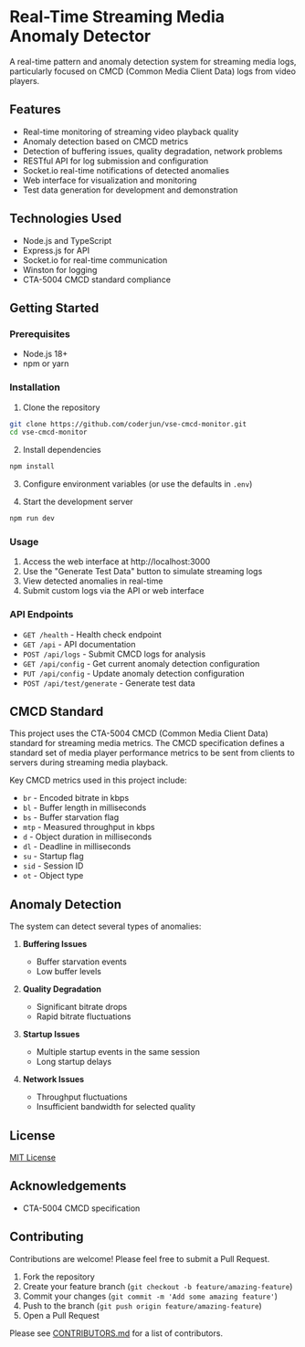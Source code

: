 # Real-Time Streaming Media Anomaly Detector

A real-time pattern and anomaly detection system for streaming media logs, particularly focused on CMCD (Common Media Client Data) logs from video players.

## Features

- Real-time monitoring of streaming video playback quality
- Anomaly detection based on CMCD metrics
- Detection of buffering issues, quality degradation, network problems
- RESTful API for log submission and configuration
- Socket.io real-time notifications of detected anomalies
- Web interface for visualization and monitoring
- Test data generation for development and demonstration

## Technologies Used

- Node.js and TypeScript
- Express.js for API
- Socket.io for real-time communication
- Winston for logging
- CTA-5004 CMCD standard compliance

## Getting Started

### Prerequisites

- Node.js 18+
- npm or yarn

### Installation

1. Clone the repository
```bash
git clone https://github.com/coderjun/vse-cmcd-monitor.git
cd vse-cmcd-monitor
```

2. Install dependencies
```bash
npm install
```

3. Configure environment variables (or use the defaults in `.env`)

4. Start the development server
```bash
npm run dev
```

### Usage

1. Access the web interface at http://localhost:3000
2. Use the "Generate Test Data" button to simulate streaming logs
3. View detected anomalies in real-time
4. Submit custom logs via the API or web interface

### API Endpoints

- `GET /health` - Health check endpoint
- `GET /api` - API documentation
- `POST /api/logs` - Submit CMCD logs for analysis
- `GET /api/config` - Get current anomaly detection configuration
- `PUT /api/config` - Update anomaly detection configuration
- `POST /api/test/generate` - Generate test data

## CMCD Standard

This project uses the CTA-5004 CMCD (Common Media Client Data) standard for streaming media metrics. The CMCD specification defines a standard set of media player performance metrics to be sent from clients to servers during streaming media playback.

Key CMCD metrics used in this project include:

- `br` - Encoded bitrate in kbps
- `bl` - Buffer length in milliseconds
- `bs` - Buffer starvation flag
- `mtp` - Measured throughput in kbps
- `d` - Object duration in milliseconds
- `dl` - Deadline in milliseconds
- `su` - Startup flag
- `sid` - Session ID
- `ot` - Object type

## Anomaly Detection

The system can detect several types of anomalies:

1. **Buffering Issues**
   - Buffer starvation events
   - Low buffer levels

2. **Quality Degradation**
   - Significant bitrate drops
   - Rapid bitrate fluctuations

3. **Startup Issues**
   - Multiple startup events in the same session
   - Long startup delays

4. **Network Issues**
   - Throughput fluctuations
   - Insufficient bandwidth for selected quality

## License

[MIT License](LICENSE)

## Acknowledgements

- CTA-5004 CMCD specification

## Contributing

Contributions are welcome! Please feel free to submit a Pull Request.

1. Fork the repository
2. Create your feature branch (`git checkout -b feature/amazing-feature`)
3. Commit your changes (`git commit -m 'Add some amazing feature'`)
4. Push to the branch (`git push origin feature/amazing-feature`)
5. Open a Pull Request

Please see [CONTRIBUTORS.md](CONTRIBUTORS.md) for a list of contributors.